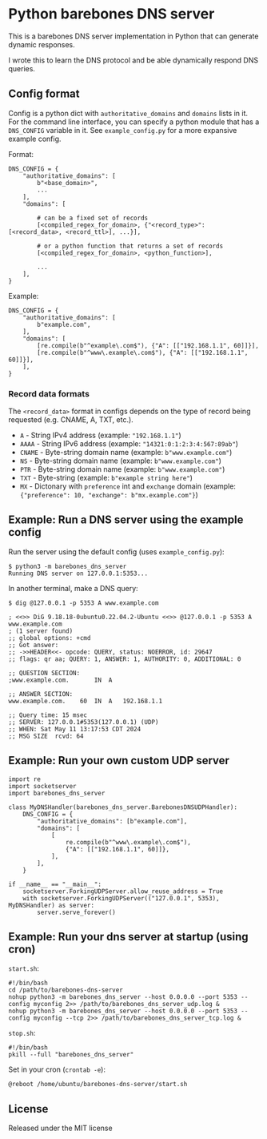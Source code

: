 # Python barebones DNS server

This is a barebones DNS server implementation in Python that can generate dynamic responses.

I wrote this to learn the DNS protocol and be able dynamically respond DNS queries.

## Config format

Config is a python dict with `authoritative_domains` and `domains` lists in it. For the command line interface, you can specify a python module that has a `DNS_CONFIG` variable in it. See `example_config.py` for a more expansive example config.

Format:
```
DNS_CONFIG = {
    "authoritative_domains": [
        b"<base_domain>",
        ...
    ],
    "domains": [

        # can be a fixed set of records
        [<compiled_regex_for_domain>, {"<record_type>": [<record_data>, <record_ttl>], ...}],

        # or a python function that returns a set of records
        [<compiled_regex_for_domain>, <python_function>],

        ...
    ],
}
```

Example:
```
DNS_CONFIG = {
    "authoritative_domains": [
        b"example.com",
    ],
    "domains": [
        [re.compile(b"^example\.com$"), {"A": [["192.168.1.1", 60]]}],
        [re.compile(b"^www\.example\.com$"), {"A": [["192.168.1.1", 60]]}],
    ],
}
```


### Record data formats

The `<record_data>` format in configs depends on the type of record being requested (e.g. CNAME, A, TXT, etc.).

* `A` - String IPv4 address (example: `"192.168.1.1"`)
* `AAAA` - String IPv6 address (example: `"14321:0:1:2:3:4:567:89ab"`)
* `CNAME` - Byte-string domain name (example: `b"www.example.com"`)
* `NS` - Byte-string domain name (example: `b"www.example.com"`)
* `PTR` - Byte-string domain name (example: `b"www.example.com"`)
* `TXT` - Byte-string (example: `b"example string here"`)
* `MX` - Dictonary with `preference` int and `exchange` domain (example: `{"preference": 10, "exchange": b"mx.example.com"}`)


## Example: Run a DNS server using the example config

Run the server using the default config (uses `example_config.py`):
```
$ python3 -m barebones_dns_server
Running DNS server on 127.0.0.1:5353...
```

In another terminal, make a DNS query:
```
$ dig @127.0.0.1 -p 5353 A www.example.com

; <<>> DiG 9.18.18-0ubuntu0.22.04.2-Ubuntu <<>> @127.0.0.1 -p 5353 A www.example.com
; (1 server found)
;; global options: +cmd
;; Got answer:
;; ->>HEADER<<- opcode: QUERY, status: NOERROR, id: 29647
;; flags: qr aa; QUERY: 1, ANSWER: 1, AUTHORITY: 0, ADDITIONAL: 0

;; QUESTION SECTION:
;www.example.com.		IN	A

;; ANSWER SECTION:
www.example.com.	60	IN	A	192.168.1.1

;; Query time: 15 msec
;; SERVER: 127.0.0.1#5353(127.0.0.1) (UDP)
;; WHEN: Sat May 11 13:17:53 CDT 2024
;; MSG SIZE  rcvd: 64
```


## Example: Run your own custom UDP server

```
import re
import socketserver
import barebones_dns_server

class MyDNSHandler(barebones_dns_server.BarebonesDNSUDPHandler):
    DNS_CONFIG = {
        "authoritative_domains": [b"example.com"],
        "domains": [
            [
                re.compile(b"^www\.example\.com$"),
                {"A": [["192.168.1.1", 60]]},
            ],
        ],
    }

if __name__ == "__main__":
    socketserver.ForkingUDPServer.allow_reuse_address = True
    with socketserver.ForkingUDPServer(("127.0.0.1", 5353), MyDNSHandler) as server:
        server.serve_forever()
```

## Example: Run your dns server at startup (using cron)

`start.sh`:
```
#!/bin/bash
cd /path/to/barebones-dns-server
nohup python3 -m barebones_dns_server --host 0.0.0.0 --port 5353 --config myconfig 2>> /path/to/barebones_dns_server_udp.log &
nohup python3 -m barebones_dns_server --host 0.0.0.0 --port 5353 --config myconfig --tcp 2>> /path/to/barebones_dns_server_tcp.log &
```

`stop.sh`:
```
#!/bin/bash
pkill --full "barebones_dns_server"
```

Set in your cron (`crontab -e`):
```
@reboot /home/ubuntu/barebones-dns-server/start.sh
```


## License

Released under the MIT license

